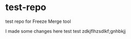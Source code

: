 # test-repo
test repo for Freeze Merge tool

I made some changes here
test
test
zdkjflhzsdlkf;gnhbkjj
